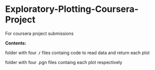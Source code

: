 # Exploratory-Plotting-Coursera-Project
For coursera project submissions

**Contents:**

folder with four .r files containg code to read data and return each plot


folder with four .pgn files containg each plot respectively
